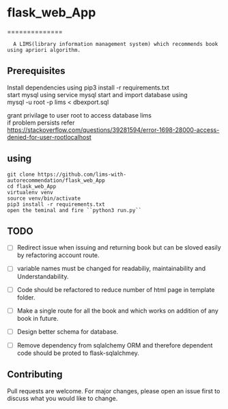 # flask_web_App
==============
      
      
      A LIMS(library information management system) which recommends book using apriori algorithm.
      
      


      
      
**Prerequisites**
------------------
Install dependencies using pip3 install -r requirements.txt
<br>
start mysql using service mysql start and import database using
<br>
mysql -u root -p lims < dbexport.sql

grant privilage to user root to access database lims 
<br>
if problem persists refer
<br>
https://stackoverflow.com/questions/39281594/error-1698-28000-access-denied-for-user-rootlocalhost


**using** 
--------  

    git clone https://github.com/lims-with-autorecommendation/flask_web_App
    cd flask_web_App
    virtualenv venv
    source venv/bin/activate
    pip3 install -r requirements.txt
    open the teminal and fire ``python3 run.py``    
    
    
**TODO**
---------
- [ ] Redirect issue when issuing  and returning book but can be sloved easily by refactoring account route. 
- [ ] variable names must be changed for readabiliy, maintainability and Understandability. 
- [ ] Code should be refactored to reduce number of html page in template folder.
- [ ] Make a single route for all the book and which works on addition of any book in future.
- [ ] Design better schema for database.
- [ ] Remove dependency from sqlalchemy ORM and therefore dependent code should be proted to flask-sqlalchmey.



**Contributing**
----------------
Pull requests are welcome. For major changes, please open an issue first to discuss what you would like to change.


